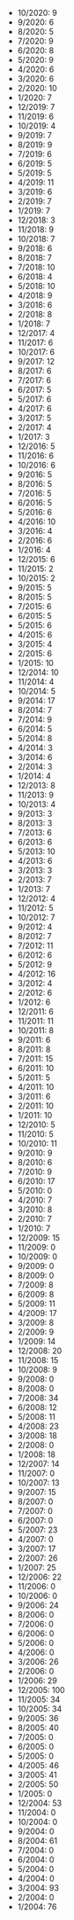 *  10/2020: 9
*  9/2020: 6
*  8/2020: 5
*  7/2020: 9
*  6/2020: 8
*  5/2020: 9
*  4/2020: 6
*  3/2020: 6
*  2/2020: 10
*  1/2020: 7
*  12/2019: 7
*  11/2019: 6
*  10/2019: 4
*  9/2019: 7
*  8/2019: 9
*  7/2019: 6
*  6/2019: 5
*  5/2019: 5
*  4/2019: 11
*  3/2019: 6
*  2/2019: 7
*  1/2019: 7
*  12/2018: 3
*  11/2018: 9
*  10/2018: 7
*  9/2018: 6
*  8/2018: 7
*  7/2018: 10
*  6/2018: 4
*  5/2018: 10
*  4/2018: 9
*  3/2018: 6
*  2/2018: 8
*  1/2018: 7
*  12/2017: 4
*  11/2017: 6
*  10/2017: 6
*  9/2017: 12
*  8/2017: 6
*  7/2017: 6
*  6/2017: 5
*  5/2017: 6
*  4/2017: 6
*  3/2017: 5
*  2/2017: 4
*  1/2017: 3
*  12/2016: 5
*  11/2016: 6
*  10/2016: 6
*  9/2016: 5
*  8/2016: 5
*  7/2016: 5
*  6/2016: 5
*  5/2016: 6
*  4/2016: 10
*  3/2016: 4
*  2/2016: 6
*  1/2016: 4
*  12/2015: 6
*  11/2015: 2
*  10/2015: 2
*  9/2015: 5
*  8/2015: 5
*  7/2015: 6
*  6/2015: 5
*  5/2015: 6
*  4/2015: 6
*  3/2015: 4
*  2/2015: 6
*  1/2015: 10
*  12/2014: 10
*  11/2014: 4
*  10/2014: 5
*  9/2014: 17
*  8/2014: 7
*  7/2014: 9
*  6/2014: 5
*  5/2014: 8
*  4/2014: 3
*  3/2014: 6
*  2/2014: 3
*  1/2014: 4
*  12/2013: 8
*  11/2013: 9
*  10/2013: 4
*  9/2013: 3
*  8/2013: 3
*  7/2013: 6
*  6/2013: 6
*  5/2013: 10
*  4/2013: 6
*  3/2013: 3
*  2/2013: 7
*  1/2013: 7
*  12/2012: 4
*  11/2012: 5
*  10/2012: 7
*  9/2012: 4
*  8/2012: 7
*  7/2012: 11
*  6/2012: 6
*  5/2012: 9
*  4/2012: 16
*  3/2012: 4
*  2/2012: 6
*  1/2012: 6
*  12/2011: 6
*  11/2011: 11
*  10/2011: 8
*  9/2011: 6
*  8/2011: 8
*  7/2011: 15
*  6/2011: 10
*  5/2011: 5
*  4/2011: 10
*  3/2011: 6
*  2/2011: 10
*  1/2011: 10
*  12/2010: 5
*  11/2010: 5
*  10/2010: 11
*  9/2010: 9
*  8/2010: 6
*  7/2010: 9
*  6/2010: 17
*  5/2010: 0
*  4/2010: 7
*  3/2010: 8
*  2/2010: 7
*  1/2010: 7
*  12/2009: 15
*  11/2009: 0
*  10/2009: 0
*  9/2009: 0
*  8/2009: 0
*  7/2009: 8
*  6/2009: 8
*  5/2009: 11
*  4/2009: 17
*  3/2009: 8
*  2/2009: 9
*  1/2009: 14
*  12/2008: 20
*  11/2008: 15
*  10/2008: 9
*  9/2008: 0
*  8/2008: 0
*  7/2008: 34
*  6/2008: 12
*  5/2008: 11
*  4/2008: 23
*  3/2008: 18
*  2/2008: 0
*  1/2008: 18
*  12/2007: 14
*  11/2007: 0
*  10/2007: 13
*  9/2007: 15
*  8/2007: 0
*  7/2007: 0
*  6/2007: 0
*  5/2007: 23
*  4/2007: 0
*  3/2007: 17
*  2/2007: 26
*  1/2007: 25
*  12/2006: 22
*  11/2006: 0
*  10/2006: 0
*  9/2006: 24
*  8/2006: 0
*  7/2006: 0
*  6/2006: 0
*  5/2006: 0
*  4/2006: 0
*  3/2006: 26
*  2/2006: 0
*  1/2006: 29
*  12/2005: 100
*  11/2005: 34
*  10/2005: 34
*  9/2005: 36
*  8/2005: 40
*  7/2005: 0
*  6/2005: 0
*  5/2005: 0
*  4/2005: 46
*  3/2005: 41
*  2/2005: 50
*  1/2005: 0
*  12/2004: 53
*  11/2004: 0
*  10/2004: 0
*  9/2004: 0
*  8/2004: 61
*  7/2004: 0
*  6/2004: 0
*  5/2004: 0
*  4/2004: 0
*  3/2004: 93
*  2/2004: 0
*  1/2004: 76